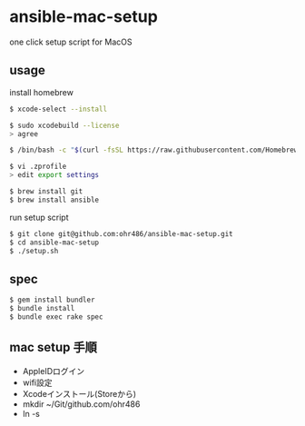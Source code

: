 # ansible-mac-setup

one click setup script for MacOS

## usage

install homebrew

```bash
$ xcode-select --install

$ sudo xcodebuild --license
> agree

$ /bin/bash -c "$(curl -fsSL https://raw.githubusercontent.com/Homebrew/install/HEAD/install.sh)"

$ vi .zprofile
> edit export settings

$ brew install git
$ brew install ansible
```

run setup script

```bash
$ git clone git@github.com:ohr486/ansible-mac-setup.git
$ cd ansible-mac-setup
$ ./setup.sh
```

## spec

```bash
$ gem install bundler
$ bundle install
$ bundle exec rake spec
```

## mac setup 手順

- AppleIDログイン
- wifi設定
- Xcodeインストール(Storeから)
- mkdir ~/Git/github.com/ohr486
- ln -s




